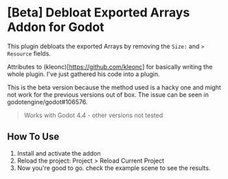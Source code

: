# [Beta] Debloat Exported Arrays Addon for Godot

This plugin debloats the exported Arrays by removing the `Size:` and `> Resource` fields.

Attributes to (kleonc)[https://github.com/kleonc] for basically
writing the whole plugin. I've just gathered his code into a plugin.

This is the beta version because the method used is a hacky one and might not work
for the previous versions out of box. The issue can be seen in godotengine/godot#106576.

> Works with Godot 4.4 - other versions not tested

## How To Use

1. Install and activate the addon
2. Reload the project: Project > Reload Current Project
3. Now you're good to go. check the example scene to see the results.
